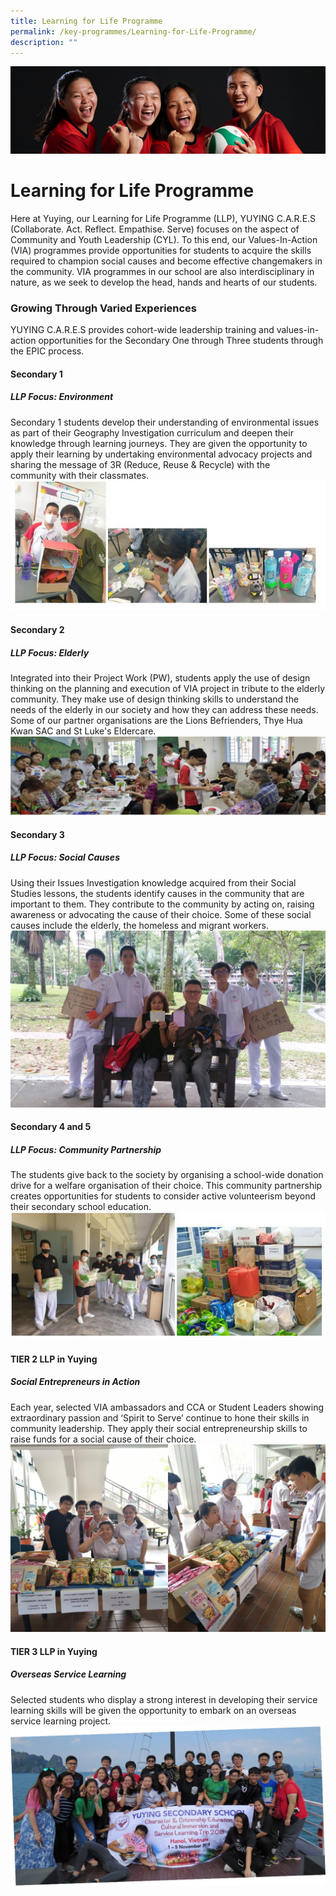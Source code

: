 ```yaml
---
title: Learning for Life Programme
permalink: /key-programmes/Learning-for-Life-Programme/
description: ""
---
```

![](/images/KeyProgrammes.jpg)

Learning for Life Programme
===========================

Here at Yuying, our Learning for Life Programme (LLP), YUYING C.A.R.E.S (Collaborate. Act. Reflect. Empathise. Serve) focuses on the aspect of Community and Youth Leadership (CYL). To this end, our Values-In-Action (VIA) programmes provide opportunities for students to acquire the skills required to champion social causes and become effective changemakers in the community. VIA programmes in our school are also interdisciplinary in nature, as we seek to develop the head, hands and hearts of our students.

### Growing Through Varied Experiences


YUYING C.A.R.E.S provides cohort-wide leadership training and values-in-action opportunities for the Secondary One through Three students through the EPIC process.

#### Secondary 1

##### LLP Focus: Environment

Secondary 1 students develop their understanding of environmental issues as part of their Geography Investigation curriculum and deepen their knowledge through learning journeys. They are given the opportunity to apply their learning by undertaking environmental advocacy projects and sharing the message of 3R (Reduce, Reuse & Recycle) with the community with their classmates.
![](/images/LLP.jpeg)

#### Secondary 2

##### LLP Focus: Elderly

Integrated into their Project Work (PW), students apply the use of design thinking on the planning and execution of VIA project in tribute to the elderly community. They make use of design thinking skills to understand the needs of the elderly in our society and how they can address these needs. Some of our partner organisations are the Lions Befrienders, Thye Hua Kwan SAC and St Luke's Eldercare.
![](/images/LLP2.png)

#### Secondary 3

##### LLP Focus: Social Causes

Using their Issues Investigation knowledge acquired from their Social Studies lessons, the students identify causes in the community that are important to them. They contribute to the community by acting on, raising awareness or advocating the cause of their choice. Some of these social causes include the elderly, the homeless and migrant workers.
![](/images/LLP3.jpeg)

#### Secondary 4 and 5

##### LLP Focus: Community Partnership

The students give back to the society by organising a school-wide donation drive for a welfare organisation of their choice. This community partnership creates opportunities for students to consider active volunteerism beyond their secondary school education.
![](/images/LLP2.jpeg)

#### TIER 2 LLP in Yuying

##### Social Entrepreneurs in Action

Each year, selected VIA ambassadors and CCA or Student Leaders showing extraordinary passion and ‘Spirit to Serve’ continue to hone their skills in community leadership. They apply their social entrepreneurship skills to raise funds for a social cause of their choice.
![](/images/LLP5.jpeg)

#### TIER 3 LLP in Yuying

##### Overseas Service Learning

Selected students who display a strong interest in developing their service learning skills will be given the opportunity to embark on an overseas service learning project.
![](/images/LLP6.jpeg)